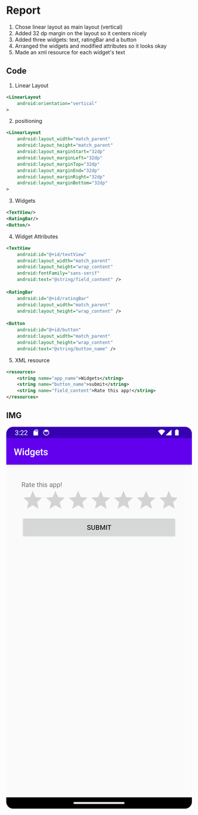 # Report

1. Chose linear layout as main layout (vertical)
2. Added 32 dp margin on the layout so it centers nicely
3. Added three widgets: text, ratingBar and a button
4. Arranged the widgets and modified attributes so it looks okay
5. Made an xml resource for each widget's text

## Code 

1. Linear Layout
```xml
<LinearLayout
    android:orientation="vertical"
>
```

2. positioning
```xml
<LinearLayout
    android:layout_width="match_parent"
    android:layout_height="match_parent"
    android:layout_marginStart="32dp"
    android:layout_marginLeft="32dp"
    android:layout_marginTop="32dp"
    android:layout_marginEnd="32dp"
    android:layout_marginRight="32dp"
    android:layout_marginBottom="32dp"
>
```

3. Widgets

```xml
<TextView/>
<RatingBar/>
<Button/>
```
4. Widget Attributes

```xml
<TextView
    android:id="@+id/textView"
    android:layout_width="match_parent"
    android:layout_height="wrap_content"
    android:fontFamily="sans-serif"
    android:text="@string/field_content" />

<RatingBar
    android:id="@+id/ratingBar"
    android:layout_width="match_parent"
    android:layout_height="wrap_content" />

<Button
    android:id="@+id/button"
    android:layout_width="match_parent"
    android:layout_height="wrap_content"
    android:text="@string/button_name" />
```

5. XML resource
```xml
<resources>
    <string name="app_name">Widgets</string>
    <string name="button_name">submit</string>
    <string name="field_content">Rate this app!</string>
</resources>
```

## IMG 

![](capture.png) 




